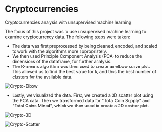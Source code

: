 # Cryptocurrencies


Cryptocurrencies analysis with unsupervised machine learning


The focus of this project was to use unsupervised machine learning to examine cryptocurrency data. The following steps were taken:

- The data was first preprocessed by being cleaned, encoded, and scaled to work with the algorithms more appropriately.
- We then used Principle Component Analysis (PCA) to reduce the dimensions of the dataframe, for further analysis.
- The K-means algorithm was then used to create an elbow curve plot. This allowed us to find the best value for k, and thus the best number of clusters for the available data. 


![Crypto-Elbow](https://user-images.githubusercontent.com/103701561/187462562-dd292860-7775-472c-bd0a-c9862ecdf36a.png)


- Lastly, we visualized the data. First, we created a 3D scatter plot using the PCA data. Then we transformed data for "Total Coin Supply" and "Total Coins Mined", which we then used to create a 2D scatter plot. 


![Crypto-3D](https://user-images.githubusercontent.com/103701561/187462543-21963083-6956-41b7-813f-43e36d368807.png)



![Crypto-Scatter](https://user-images.githubusercontent.com/103701561/187462610-32798f68-cc55-4349-812b-cd2b6de43921.png)
